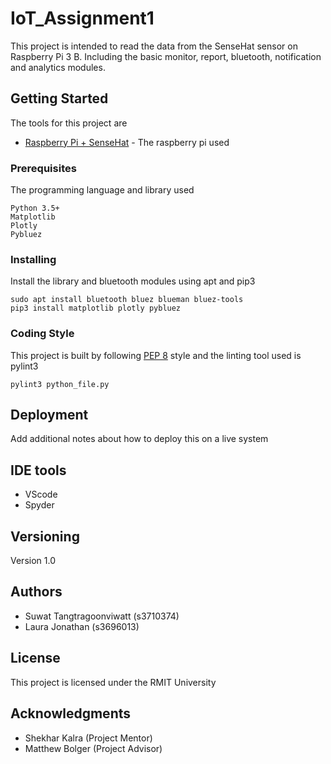 # IoT_Assignment1

This project is intended to read the data from the SenseHat sensor on Raspberry Pi 3 B. Including the basic monitor, report, bluetooth, notification and analytics modules.

## Getting Started

The tools for this project are
* [Raspberry Pi + SenseHat](https://au.element14.com/element14/pi3-ibm-iot-learnkit/raspberry-pi-3-ibm-iot-learner/dp/2606882) - The raspberry pi used

### Prerequisites

The programming language and library used
```
Python 3.5+
Matplotlib
Plotly
Pybluez
```

### Installing

Install the library and bluetooth modules using apt and pip3

```
sudo apt install bluetooth bluez blueman bluez-tools
pip3 install matplotlib plotly pybluez
```

### Coding Style

This project is built by following [PEP 8](https://www.python.org/dev/peps/pep-0008/) style and the linting tool used is pylint3

```
pylint3 python_file.py
```

## Deployment

Add additional notes about how to deploy this on a live system

## IDE tools

* VScode
* Spyder

## Versioning

Version 1.0

## Authors

* Suwat Tangtragoonviwatt (s3710374)
* Laura Jonathan (s3696013)

## License

This project is licensed under the RMIT University

## Acknowledgments

* Shekhar Kalra (Project Mentor)
* Matthew Bolger (Project Advisor)
